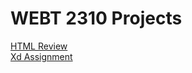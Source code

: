 <h1>WEBT 2310 Projects</h1>
<a href="Review/index.html" target="_blank"> HTML Review</a> 
<br>
<a href="https://xd.adobe.com/view/db95d65f-a129-43b7-8620-343297c8f544-8ec6/" target="_blank">Xd Assignment</a>



